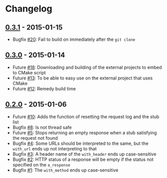 # Changelog

## [0.3.1](https://github.com/mrk21/cpp-webmock/tree/v0.3.1) - 2015-01-15

* Bugfix [#20](https://github.com/mrk21/cpp-webmock/issues/20): Fail to build on immediately after the `git clone`

## [0.3.0](https://github.com/mrk21/cpp-webmock/tree/v0.3.0) - 2015-01-14

* Future [#18](https://github.com/mrk21/cpp-webmock/issues/18): Downloading and building of the external projects to embed to CMake script
* Future [#13](https://github.com/mrk21/cpp-webmock/issues/13): To be able to easy use on the external project that uses CMake
* Future [#12](https://github.com/mrk21/cpp-webmock/issues/12): Remedy build time

## [0.2.0](https://github.com/mrk21/cpp-webmock/tree/v0.2.0) - 2015-01-06

* Future [#10](https://github.com/mrk21/cpp-webmock/issues/10): Adds the function of resetting the request log and the stub list
* Bugfix [#8](https://github.com/mrk21/cpp-webmock/issues/8): Is not thread safe
* Future [#5](https://github.com/mrk21/cpp-webmock/issues/5): Stops returning an empty response when a stub satisfying the request not found
* Bugfix [#4](https://github.com/mrk21/cpp-webmock/issues/4): Some URLs should be interpreted to the same, but the `with_url` ends up not interpreting to that
* Bugfix [#3](https://github.com/mrk21/cpp-webmock/issues/3): A header name of the `with_header` ends up case-sensitive
* Bugfix [#2](https://github.com/mrk21/cpp-webmock/issues/2): HTTP status of a response will be empty if the status not specified on the `a_response`
* Bugfix [#1](https://github.com/mrk21/cpp-webmock/issues/1): The `with_method` ends up case-sensitive

